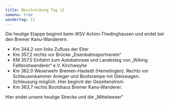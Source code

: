 ```yaml
---
title: Beschreibung Tag 12
nomenu: true
wandertag: 12
---
```



Die heutige Etappe beginnt beim WSV Achim-Thedinghausen und endet bei den Bremer Kanu-Wanderern.

-	Km 344,2 von links Zufluss der Eiter
-	Km 357,2 rechts vor Brücke „Eisenbahnsportverein“
-	KM 357.5  Einfahrt zum Autobahnsee und Landesteg von „Wiking Faltbootwanderer“ e.V. Kirchweyhe
-	Km 362.0 Weserwehr Bremen-Hastedt  (Hemelingen). Rechts vor Schleusenkammer Anleger und Bootsrampe mit Gleiswagen. Schleusung möglich. Hier beginnt der Gezeitenstrom
-	Km 363,7 rechts Bootshaus Bremer Kanu-Wanderer. 

Hier endet unsere heutige Strecke und die „Mittelweser“

